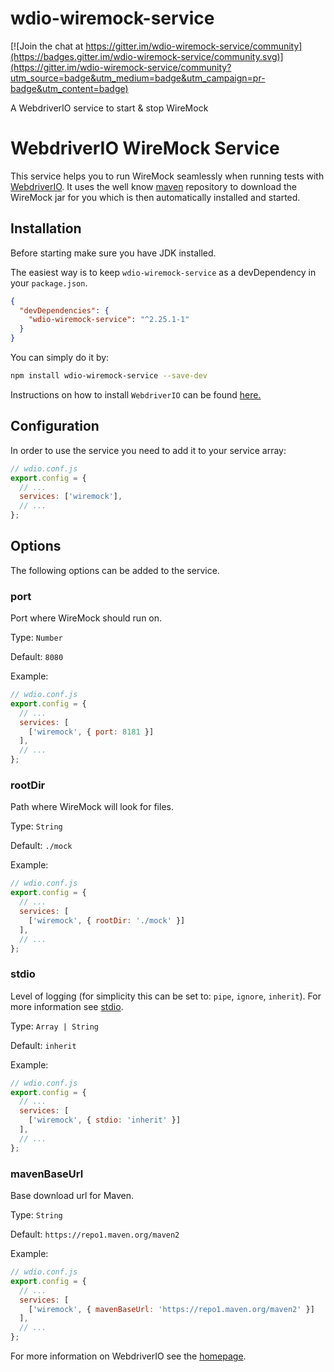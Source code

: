# wdio-wiremock-service

[![Join the chat at https://gitter.im/wdio-wiremock-service/community](https://badges.gitter.im/wdio-wiremock-service/community.svg)](https://gitter.im/wdio-wiremock-service/community?utm_source=badge&utm_medium=badge&utm_campaign=pr-badge&utm_content=badge)

A WebdriverIO service to start &amp; stop WireMock

WebdriverIO WireMock Service
=======================================

 This service helps you to run WireMock seamlessly when running tests with [WebdriverIO](https://webdriver.io). It uses the well know [maven](https://mvnrepository.com/repos/central) repository to download the WireMock jar for you which is then automatically installed and started.

## Installation

Before starting make sure you have JDK installed.

The easiest way is to keep `wdio-wiremock-service` as a devDependency in your `package.json`.

```json
{
  "devDependencies": {
    "wdio-wiremock-service": "^2.25.1-1"
  }
}
```

You can simply do it by:

```bash
npm install wdio-wiremock-service --save-dev
```

Instructions on how to install `WebdriverIO` can be found [here.](https://webdriver.io/docs/gettingstarted.html)

## Configuration

In order to use the service you need to add it to your service array:

```js
// wdio.conf.js
export.config = {
  // ...
  services: ['wiremock'],
  // ...
};
```

## Options

The following options can be added to the service.

### port
Port where WireMock should run on.

Type: `Number`

Default: `8080`

Example:
```js
// wdio.conf.js
export.config = {
  // ...
  services: [
    ['wiremock', { port: 8181 }]
  ],
  // ...
};
```

### rootDir
Path where WireMock will look for files.

Type: `String`

Default: `./mock`

Example:
```js
// wdio.conf.js
export.config = {
  // ...
  services: [
    ['wiremock', { rootDir: './mock' }]
  ],
  // ...
};
```

### stdio
Level of logging (for simplicity this can be set to: `pipe`, `ignore`, `inherit`).
For more information see [stdio](https://nodejs.org/api/child_process.html#child_process_options_stdio).

Type: `Array | String`

Default: `inherit`

Example:
```js
// wdio.conf.js
export.config = {
  // ...
  services: [
    ['wiremock', { stdio: 'inherit' }]
  ],
  // ...
};
```

### mavenBaseUrl
Base download url for Maven.

Type: `String`

Default: `https://repo1.maven.org/maven2`

Example:
```js
// wdio.conf.js
export.config = {
  // ...
  services: [
    ['wiremock', { mavenBaseUrl: 'https://repo1.maven.org/maven2' }]
  ],
  // ...
};
```

For more information on WebdriverIO see the [homepage](https://webdriver.io).